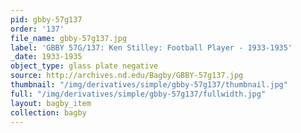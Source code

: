 ```yaml
---
pid: gbby-57g137
order: '137'
file_name: gbby-57g137.jpg
label: 'GBBY 57G/137: Ken Stilley: Football Player - 1933-1935'
_date: 1933-1935
object_type: glass plate negative
source: http://archives.nd.edu/Bagby/GBBY-57g137.jpg
thumbnail: "/img/derivatives/simple/gbby-57g137/thumbnail.jpg"
full: "/img/derivatives/simple/gbby-57g137/fullwidth.jpg"
layout: bagby_item
collection: bagby
---
```


